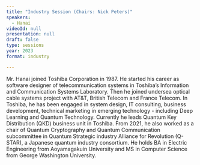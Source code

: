 ```yaml
---
title: "Industry Session (Chairs: Nick Peters)"
speakers:
  - Hanai
videoId: null
presentation: null
draft: false
type: sessions
year: 2023
format: industry

---
```

Mr. Hanai joined Toshiba Corporation in 1987. He started his career as software designer of telecommunication systems in Toshiba’s Information and Communication Systems Laboratory. Then he joined undersea optical cable systems project with AT&T, British Telecom and France Telecom. In Toshiba, he has been engaged in system design, IT consulting, business development, technical marketing in emerging technology - including Deep Learning and Quantum Technology. Currently he leads Quantum Key Distribution (QKD) business unit in Toshiba. From 2021, he also worked as a chair of Quantum Cryptography and Quantum Communication subcommittee in Quantum Strategic industry Alliance for Revolution (Q-STAR), a Japanese quantum industry consortium.
He holds BA in Electric Engineering from Aoyamagakuin University and MS in Computer Science from George Washington University.




<!-- fields to use above: -->
<!-- videoId: "Vfl9pPh6ipI" -->
<!-- presentation: "/2023/sessions/slides/QCrypt2023TutorialYuen.pdf" -->
